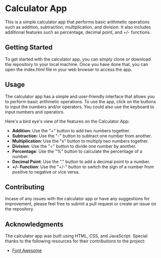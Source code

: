 
# Calculator App

This is a simple calculator app that performs basic arithmetic operations such as addition, subtraction, multiplication, and division. It also includes additional features such as percentage, decimal point, and +/- functions.

## Getting Started

To get started with the calculator app, you can simply clone or download the repository to your local machine. Once you have done that, you can open the index.html file in your web browser to access the app.

## Usage

The calculator app has a simple and user-friendly interface that allows you to perform basic arithmetic operations. To use the app, click on the buttons to input the numbers and/or operators. You could also use the keyboard to input numbers and operators.

Here's a bird eye's view of the features on the Calculator App:

- **Addition**: Use the "+" button to add two numbers together.
- **Subtraction**: Use the "-" button to subtract one number from another.
- **Multiplication**: Use the "x" button to multiply two numbers together.
- **Division**: Use the "÷" button to divide one number by another.
- **Percentage**: Use the "%" button to calculate the percentage of a number.
- **Decimal Point**: Use the "." button to add a decimal point to a number.
- **+/- Function**: Use the "+/-" button to switch the sign of a number from positive to negative or vice versa.

## Contributing

Incase of any issues with the calculator app or have any suggestions for improvement, please feel free to submit a pull request or create an issue on the repository.

## Acknowledgments

The calculator app was built using HTML, CSS, and JavaScript. Special thanks to the following resources for their contributions to the project:

- [Font Awesome](https://fontawesome.com/)

